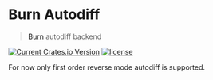 # Burn Autodiff

> [Burn](https://github.com/tracel-ai/burn) autodiff backend

[![Current Crates.io Version](https://img.shields.io/crates/v/burn-autodiff.svg)](https://crates.io/crates/burn-autodiff)
[![license](https://shields.io/badge/license-MIT%2FApache--2.0-blue)](https://github.com/tracel-ai/burn-autodiff/blob/master/README.md)

For now only first order reverse mode autodiff is supported.
